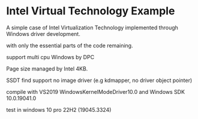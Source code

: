 # Intel Virtual Technology Example

A simple case of Intel Virtualization Technology implemented through Windows driver development.

with only the essential parts of the code remaining.

support multi cpu Windows by DPC

Page size managed by Intel 4KB.

SSDT find support no image driver (e.g kdmapper, no driver object pointer)

compile with VS2019 WindowsKernelModeDriver10.0 and Windows SDK 10.0.19041.0

test in windows 10 pro 22H2 (19045.3324)
